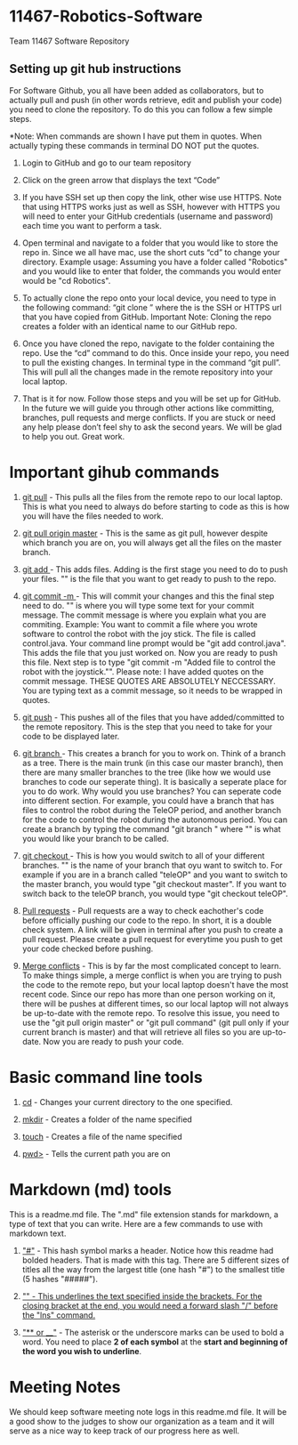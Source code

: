 # 11467-Robotics-Software
Team 11467 Software Repository

## Setting up git hub instructions
For Software Github, you all have been added as collaborators, but to actually pull and push (in other words retrieve, edit and publish your code) you need to clone the repository. To do this you can follow a few simple steps. 

*Note: When commands are shown I have put them in quotes. When actually typing these commands in terminal DO NOT put the quotes.

1. Login to GitHub and go to our team repository

2. Click on the green arrow that displays the text “Code”

3. If you have SSH set up then copy the link, other wise use HTTPS. Note that using HTTPS works just as well as SSH, however with HTTPS you will need to enter your GitHub credentials (username and password) each time you want to perform a task.

4. Open terminal and navigate to a folder that you would like to store the repo in. Since we all have mac, use the short cuts “cd” to change your directory. Example usage: Assuming you have a folder called "Robotics" and you would like to enter that folder, the commands you would enter would be "cd Robotics".

5. To actually clone the repo onto your local device, you need to type in the following command: “git clone <url>” where the <url> is the SSH or HTTPS url that you have copied from GitHub. Important Note: Cloning the repo creates a folder with an identical name to our GitHub repo.
  
6. Once you have cloned the repo, navigate to the folder containing the repo. Use the “cd” command to do this. Once inside your repo, you need to pull the existing changes. In terminal type in the command “git pull”. This will pull all the changes made in the remote repository into your local laptop.

7. That is it for now. Follow those steps and you will be set up for GitHub. In the future we will guide you through other actions like committing, branches, pull requests and merge conflicts. If you are stuck or need any help please don’t feel shy to ask the second years. We will be glad to help you out. Great work.

# Important gihub commands

1. <ins>git pull</ins> - This pulls all the files from the remote repo to our local laptop. This is what you need to always do before starting to code as this is how you will have the files needed to work.

2. <ins>git pull origin master</ins> - This is the same as git pull, however despite which branch you are on, you will always get all the files on the master branch.

3. <ins>git add <file></ins> - This adds files. Adding is the first stage you need to do to push your files. "<file>" is the file that you want to get ready to push to the repo. 

4. <ins>git commit -m <text></ins> - This will commit your changes and this the final step need to do. "<text>" is where you will type some text for your commit message. The commit message is where you explain what you are commiting.
Example: You want to commit a file where you wrote software to control the robot with the joy stick. The file is called control.java. Your command line prompt would be "git add control.java". This adds the file that you just worked on. Now you are ready to push this file. Next step is to type "git commit -m "Added file to control the robot with the joystick."". Please note: I have added quotes on the commit message. THESE QUOTES ARE ABSOLUTELY NECCESSARY. You are typing text as a commit message, so it needs to be wrapped in quotes.
  
5. <ins>git push</ins> - This pushes all of the files that you have added/committed to the remote repository. This is the step that you need to take for your code to be displayed later.

6. <ins>git branch <branch name></ins> - This creates a branch for you to work on. Think of a branch as a tree. There is the main trunk (in this case our master branch), then there are many smaller branches to the tree (like how we would use branches to code our seperate thing). It is basically a seperate place for you to do work. Why would you use branches? You can seperate code into different section. For example, you could have a branch that has files to control the robot during the TeleOP period, and another branch for the code to control the robot during the autonomous period. You can create a branch by typing the command "git branch <branch name>" where "<branch name>" is what you would like your branch to be called.
  
7. <ins>git checkout <branch></ins> - This is how you would switch to all of your different branches. "<branch>" is the name of your branch that oyu want to switch to. For example if you are in a branch called "teleOP" and you want to switch to the master branch, you would type "git checkout master". If you want to switch back to the teleOP branch, you would type "git checkout teleOP". 
  
8. <ins>Pull requests</ins> - Pull requests are a way to check eachother's code before officially pushing our code to the repo. In short, it is a double check system. A link will be given in terminal after you push to create a pull request. Please create a pull request for everytime you push to get your code checked before pushing.

9. <ins>Merge conflicts</ins> - This is by far the most complicated concept to learn. To make things simple, a merge conflict is when you are trying to push the code to the remote repo, but your local laptop doesn't have the most recent code. Since our repo has more than one person working on it, there will be pushes at different times, so our local laptop will not always be up-to-date with the remote repo. To resolve this issue, you need to use the "git pull origin master" or "git pull command" (git pull only if your current branch is master) and that will retrieve all files so you are up-to-date. Now you are ready to push your code.

# Basic command line tools

1. <ins>cd</ins> - Changes your current directory to the one specified.

2. <ins>mkdir</ins> - Creates a folder of the name specified

3. <ins>touch</ins> - Creates a file of the name specified

4. <ins>pwd></ins> - Tells the current path you are on

# Markdown (md) tools

This is a readme.md file. The ".md" file extension stands for markdown, a type of text that you can write. Here are a few commands to use with markdown text.

1. <ins>"#"</ins> - This hash symbol marks a header. Notice how this readme had bolded headers. That is made with this tag. There are 5 different sizes of titles all the way from the largest title (one hash "#") to the smallest title (5 hashes "#####"). 

2. <ins>"<ins>"</ins> - This underlines the text specified inside the brackets. For the closing bracket at the end, you would need a forward slash "/" before the "lns" command.

3. <ins>"** or __"</ins> - The asterisk or the underscore marks can be used to bold a word. You need to place **2 of each symbol** at the __start and beginning of the word you wish to underline__. 

# Meeting Notes

We should keep software meeting note logs in this readme.md file. It will be a good show to the judges to show our organization as a team and it will serve as a nice way to keep track of our progress here as well.
